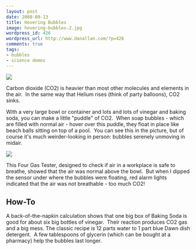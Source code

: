 ```yaml
---
layout: post
date: 2008-09-13
title: Hovering Bubbles
image: hovering-bubbles-2.jpg
wordpress_id: 426
wordpress_url: http://www.danallan.com/?p=426
comments: true
tags:
- bubbles
- science demos
---
```

![](/static/images/hovering-bubbles.jpg)

Carbon dioxide (CO2) is heavier than most other molecules and elements in the air.  In the same way that Helium rises (think of party balloons), CO2 sinks.

With a very large bowl or container and lots and lots of vinegar and baking soda, you can make a little "puddle" of CO2.  When soap bubbles - which are filled with normal air - hover over this puddle, they float in place like beach balls sitting on top of a pool.  You can see this in the picture, but of course it's much weirder-looking in person: bubbles serenely unmoving in midair.

![](/static/images/making-a-mess-171x128.jpg)

This Four Gas Tester, designed to check if air in a workplace is safe to breathe, showed that the air was normal above the bowl.  But when I dipped the sensor under where the bubbles were floating, red alarm lights indicated that the air was not breathable - too much CO2!

## How-To

A back-of-the-napkin calculation shows that one big box of Baking Soda is good for about six big bottles of vinegar.  Their reaction produces CO2 gas and a big mess. The classic recipe is 12 parts water to 1 part blue Dawn dish detergent.  A few tablespoons of glycerin (which can be bought at a pharmacy) help the bubbles last longer.

